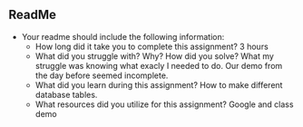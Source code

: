 
## ReadMe
- Your readme should include the following information:
	- How long did it take you to complete this assignment?
	3 hours
	- What did you struggle with? Why? How did you solve?
	What my struggle was knowing what exacly I needed to do. Our demo
	from the day before seemed incomplete.
	- What did you learn during this assignment?
	How to make different database tables.
    - What resources did you utilize for this assignment?
	Google and class demo

